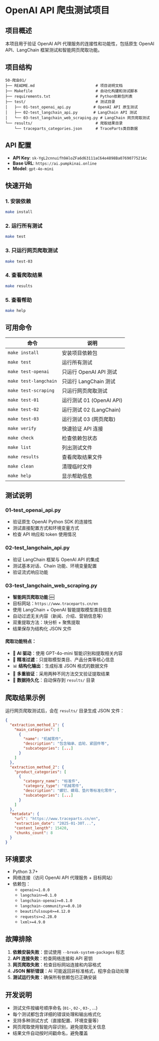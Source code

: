 # OpenAI API 爬虫测试项目

## 项目概述

本项目用于验证 OpenAI API 代理服务的连接性和功能性，包括原生 OpenAI API、LangChain 框架测试和智能网页爬取功能。

## 项目结构

```
50-爬虫01/
├── README.md                           # 项目说明文档
├── Makefile                            # 自动化构建和测试脚本
├── requirements.txt                    # Python依赖包列表
├── test/                               # 测试目录
│   ├── 01-test_openai_api.py          # OpenAI API 原生测试
│   ├── 02-test_langchain_api.py       # LangChain API 测试
│   └── 03-test_langchain_web_scraping.py # LangChain 网页爬取测试
└── results/                            # 爬取结果目录
    └── traceparts_categories.json      # TraceParts类目数据
```

## API 配置

- **API Key**: `sk-YgL2cnnuifh9AloZFa6d63111aC64e4898Ba0769077521Ac`
- **Base URL**: `https://ai.pumpkinai.online`
- **Model**: `gpt-4o-mini`

## 快速开始

### 1. 安装依赖

```bash
make install
```

### 2. 运行所有测试

```bash
make test
```

### 3. 只运行网页爬取测试

```bash
make test-03
```

### 4. 查看爬取结果

```bash
make results
```

### 5. 查看帮助

```bash
make help
```

## 可用命令

| 命令 | 说明 |
|------|------|
| `make install` | 安装项目依赖包 |
| `make test` | 运行所有测试 |
| `make test-openai` | 只运行 OpenAI API 测试 |
| `make test-langchain` | 只运行 LangChain 测试 |
| `make test-scraping` | 只运行网页爬取测试 |
| `make test-01` | 运行测试 01 (OpenAI API) |
| `make test-02` | 运行测试 02 (LangChain) |
| `make test-03` | 运行测试 03 (网页爬取) |
| `make verify` | 快速验证 API 连接 |
| `make check` | 检查依赖包状态 |
| `make list` | 列出测试文件 |
| `make results` | 查看爬取结果文件 |
| `make clean` | 清理临时文件 |
| `make help` | 显示帮助信息 |

## 测试说明

### 01-test_openai_api.py
- 验证原生 OpenAI Python SDK 的连接性
- 测试直接配置方式和环境变量方式
- 检查 API 响应和 token 使用情况

### 02-test_langchain_api.py
- 验证 LangChain 框架与 OpenAI API 的集成
- 测试基本对话、Chain 功能、环境变量配置
- 验证流式响应功能

### 03-test_langchain_web_scraping.py
- **智能网页爬取功能** 🆕
- 目标网站：`https://www.traceparts.cn/en`
- 使用 LangChain + OpenAI 智能提取模型类目信息
- 自动过滤无关内容（新闻、介绍、营销信息等）
- 双重提取方法：块分析 + 聚焦提取
- 结果保存为结构化 JSON 文件

#### 爬取功能特点：
- 🤖 **AI 驱动**：使用 GPT-4o-mini 智能识别和提取相关内容
- 🎯 **精准过滤**：只提取模型类目、产品分类等核心信息
- 📊 **结构化输出**：生成标准 JSON 格式的数据文件
- 🔄 **多重验证**：采用两种不同方法交叉验证提取结果
- 💾 **数据持久化**：自动保存到 `results/` 目录

## 爬取结果示例

运行网页爬取测试后，会在 `results/` 目录生成 JSON 文件：

```json
{
  "extraction_method_1": {
    "main_categories": [
      {
        "name": "机械零件",
        "description": "包含轴承、齿轮、紧固件等",
        "subcategories": [...]
      }
    ]
  },
  "extraction_method_2": {
    "product_categories": [
      {
        "category_name": "标准件",
        "category_type": "机械零件",
        "description": "螺钉、螺母、垫片等标准化零件",
        "subcategories": [...]
      }
    ]
  },
  "metadata": {
    "url": "https://www.traceparts.cn/en",
    "extraction_date": "2025-01-30T...",
    "content_length": 15420,
    "chunks_count": 8
  }
}
```

## 环境要求

- Python 3.7+
- 网络连接（访问 OpenAI API 代理服务 + 目标网站）
- 依赖包：
  - `openai>=1.0.0`
  - `langchain>=0.1.0`
  - `langchain-openai>=0.1.0`
  - `langchain-community>=0.0.10`
  - `beautifulsoup4>=4.12.0`
  - `requests>=2.28.0`
  - `lxml>=4.9.0`

## 故障排除

1. **依赖安装失败**：尝试使用 `--break-system-packages` 标志
2. **API 连接失败**：检查网络连接和 API 密钥
3. **网页爬取失败**：检查目标网站连接和内容格式
4. **JSON 解析错误**：AI 可能返回非标准格式，程序会自动处理
5. **测试运行失败**：确保所有依赖包已正确安装

## 开发说明

- 测试文件按编号顺序命名 (`01-`, `02-`, `03-`, ...)
- 每个测试都包含详细的错误处理和输出格式化
- 支持多种测试方式（直接配置、环境变量等）
- 网页爬取使用智能内容识别，避免提取无关信息
- 结果文件自动按时间戳命名，避免覆盖 